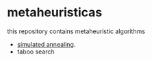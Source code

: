 # metaheuristicas
this repository contains metaheuristic algorithms 
- [simulated annealing](https://github.com/armaFab/metaheuristicas/blob/main/simulatedAnnealing/README.md/ "simulated annealing").
- taboo search
